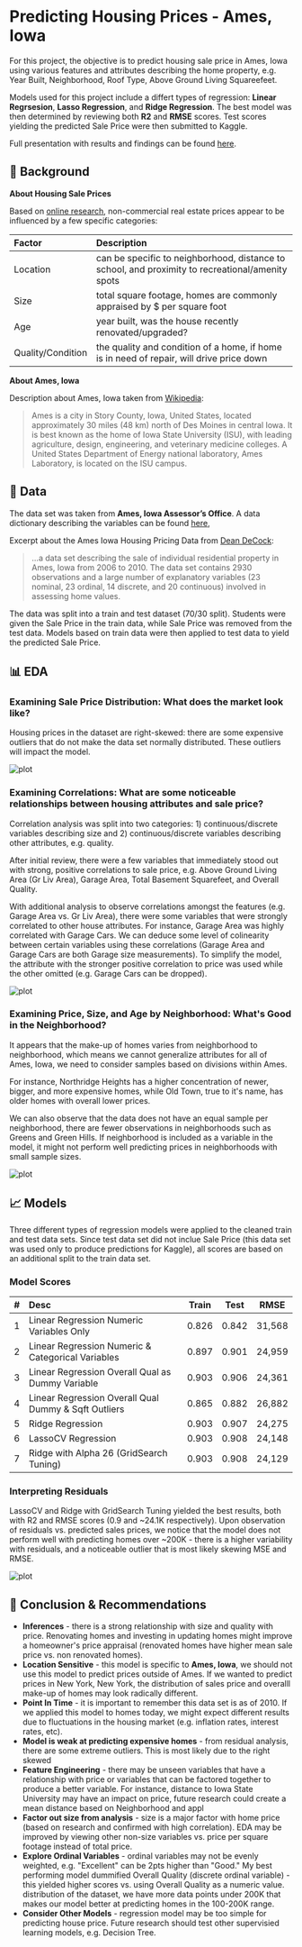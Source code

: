 # Predicting Housing Prices - Ames, Iowa

For this project, the objective is to predict housing sale price in Ames, Iowa using various features and attributes describing the home property, e.g. Year Built, Neighborhood, Roof Type, Above Ground Living Squareefeet. 

Models used for this project include a differt types of regression: **Linear Regrsesion**, **Lasso Regression**, and **Ridge Regression**. The best model was then determined by reviewing both **R2** and **RMSE** scores. Test scores yielding the predicted Sale Price were then submitted to Kaggle.

Full presentation with results and findings can be found [here](https://github.com/tashapiro/predicting-housing-prices/blob/main/presentation/ames-presentation.pdf).

## :mag_right: Background

**About Housing Sale Prices**

Based on [online research](https://www.opendoor.com/w/blog/factors-that-influence-home-value), non-commercial real estate prices appear to be influenced by a few specific categories:

<div align="center">

| Factor                | Description                                                                                   |
|:----------------------|:----------------------------------------------------------------------------------------------|
| Location              |  can be specific to neighborhood, distance to school, and proximity to recreational/amenity spots   |
| Size                  |  total square footage, homes are   commonly appraised by $ per square foot                    |
| Age                   |  year built, was the house recently renovated/upgraded?                                       |
| Quality/Condition     |  the quality and condition of a   home, if home is in need of repair, will drive price down   |
</div>

**About Ames, Iowa**

Description about Ames, Iowa taken from [Wikipedia](https://en.wikipedia.org/wiki/Ames,_Iowa):

>Ames is a city in Story County, Iowa, United States, located approximately 30 miles (48 km) north of Des Moines in central Iowa. It is best known as the home of Iowa State University (ISU), with leading agriculture, design, engineering, and veterinary medicine colleges. A United States Department of Energy national laboratory, Ames Laboratory, is located on the ISU campus.

## :triangular_ruler: Data

The data set was taken from **Ames, Iowa Assessor’s Office**. A data dictionary describing the variables can be found [here](http://jse.amstat.org/v19n3/decock/DataDocumentation.txt),

Excerpt about the Ames Iowa Housing Pricing Data from [Dean DeCock](http://jse.amstat.org/v19n3/decock.pdf):

> ...a data set describing the sale of individual residential property in Ames, Iowa
from 2006 to 2010. The data set contains 2930 observations and a large number of explanatory
variables (23 nominal, 23 ordinal, 14 discrete, and 20 continuous) involved in assessing home
values.

The data was split into a train and test dataset (70/30 split). Students were given the Sale Price in the train data, while Sale Price was removed from the test data. Models based on train data were then applied to test data to yield the predicted Sale Price.

## :bar_chart: EDA

### Examining Sale Price Distribution: What does the market look like? 

Housing prices in the dataset are right-skewed: there are some expensive outliers that do not make the data set normally distributed. These outliers will impact the model.

![plot](images/SalesDistPlot.png)

### Examining Correlations: What are some noticeable relationships between housing attributes and sale price? 

Correlation analysis was split into two categories: 1) continuous/discrete variables describing size and 2) continuous/discrete variables describing other attributes, e.g. quality. 

After initial review, there were a few variables that immediately stood out with strong, positive correlations to sale price, e.g. Above Ground Living Area (Gr Liv Area), Garage Area, Total Basement Squarefeet, and Overall Quality. 

With additional analysis to observe correlations amongst the features (e.g. Garage Area vs. Gr Liv Area), there were some variables that were strongly correlated to other house attributes. For instance, Garage Area was highly correlated with Garage Cars. We can deduce some level of colinearity between certain variables using these correlations (Garage Area and Garage Cars are both Garage size measurements). To simplify the model, the attribute with the stronger positive correlation to price was used while the other omitted (e.g. Garage Cars can be dropped).

![plot](images/Size_Corr_Plot.png)


### Examining Price, Size, and Age by Neighborhood: What's Good in the Neighborhood? 

It appears that the make-up of homes varies from neighborhood to neighborhood, which means we cannot generalize attributes for all of Ames, Iowa, we need to consider samples based on divisions within Ames. 

For instance, Northridge Heights has a higher concentration of newer, bigger, and more expensive homes, while Old Town, true to it's name, has older homes with overall lower prices. 

We can also observe that the data does not have an equal sample per neighborhood, there are fewer observations in neighborhoods such as Greens and Green Hills. If neighborhood is included as a variable in the model, it might not perform well predicting prices in neighborhoods with small sample sizes.

![plot](images/NeighPrice_Jitter.jpeg)

## :chart_with_upwards_trend: Models

Three different types of regression models were applied to the cleaned train and test data sets. Since test data set did not inclue Sale Price (this data set was used only to produce predictions for Kaggle), all scores are based on an additional split to the train data set.

### Model Scores

<div align="center">

| #   | Desc                                                   | Train |  Test |  RMSE  |
|:---:|:-------------------------------------------------------|:-----:|:-----:|:------:|
| 1   | Linear   Regression Numeric Variables Only             | 0.826 | 0.842 | 31,568 |
| 2   | Linear   Regression Numeric & Categorical Variables    | 0.897 | 0.901 | 24,959 |
| 3   | Linear   Regression Overall Qual as Dummy Variable     | 0.903 | 0.906 | 24,361 |
| 4   | Linear   Regression Overall Qual Dummy & Sqft Outliers | 0.865 | 0.882 | 26,882 |
| 5   | Ridge   Regression                                     | 0.903 | 0.907 | 24,275 |
| 6   | LassoCV   Regression                                   | 0.903 | 0.908 | 24,148 |
| 7   | Ridge with Alpha 26 (GridSearch Tuning)                | 0.903 | 0.908 | 24,129 |

</div>

### Interpreting Residuals

LassoCV and Ridge with GridSearch Tuning yielded the best results, both with R2 and RMSE scores (0.9 and ~24.1K respectively). Upon observation of residuals vs. predicted sales prices, we notice that the model does not perform well with predicting homes over ~200K - there is a higher variability with residuals, and a noticeable outlier that is most likely skewing MSE and RMSE. 

![plot](images/Model6_LassoCV.png)


## :memo: Conclusion & Recommendations

- **Inferences** - there is a strong relationship with size and quality with price. Renovating homes and investing in updating homes might improve a homeowner's price appraisal (renovated homes have higher mean sale price vs. non renovated homes). 
- **Location Sensitive** - this model is specific to **Ames, Iowa**, we should not use this model to predict prices outside of Ames. If we wanted to predict prices in New York, New York, the distribution of sales price and overalll make-up of homes may look radically different.
- **Point In Time** - it is important to remember this data set is as of 2010. If we applied this model to homes today, we might expect different results due to fluctuations in the housing market (e.g. inflation rates, interest rates, etc).
- **Model is weak at predicting expensive homes** - from residual analysis, there are some extreme outliers. This is most likely due to the right skewed 
- **Feature Engineering** - there may be unseen variables that have a relationship with price or variables that can be factored together to produce a better variable. For instance, distance to Iowa State University may have an impact on price, future research could create a mean distance based on Neighborhood and appl
- **Factor out size from analysis** - size is a major factor with home price (based on research and confirmed with high correlation). EDA may be improved by viewing other non-size variables vs. price per square footage instead of total price.
- **Explore Ordinal Variables** - ordinal variables may not be evenly weighted, e.g. "Excellent" can be 2pts higher than "Good." My best performing model dummified Overall Quality (discrete ordinal variable) - this yielded higher scores vs. using Overall Quality as a numeric value.
distribution of the dataset, we have more data points under 200K that makes our model better at predicting homes in the 100-200K range.
- **Consider Other Models** - regression model may be too simple for predicting house price. Future research should test other supervisied learning models, e.g. Decision Tree.





